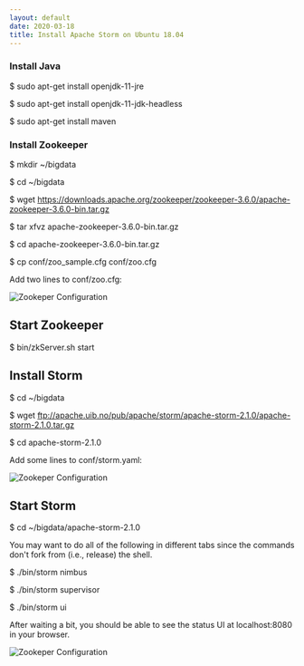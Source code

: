 ```yaml
---
layout: default
date: 2020-03-18
title: Install Apache Storm on Ubuntu 18.04 
---
```


### Install Java

$ sudo apt-get install openjdk-11-jre

$ sudo apt-get install openjdk-11-jdk-headless

$ sudo apt-get install maven

### Install Zookeeper

$ mkdir ~/bigdata

$ cd ~/bigdata

$ wget https://downloads.apache.org/zookeeper/zookeeper-3.6.0/apache-zookeeper-3.6.0-bin.tar.gz

$ tar xfvz apache-zookeeper-3.6.0-bin.tar.gz

$ cd apache-zookeeper-3.6.0-bin.tar.gz

$ cp conf/zoo_sample.cfg conf/zoo.cfg

Add two lines to conf/zoo.cfg:

![Zookeper Configuration](https://cheleb.net/public/images/storm_zkconf.png)

## Start Zookeeper

$ bin/zkServer.sh start

## Install Storm

$ cd ~/bigdata

$ wget ftp://apache.uib.no/pub/apache/storm/apache-storm-2.1.0/apache-storm-2.1.0.tar.gz

$ cd apache-storm-2.1.0

Add some lines to conf/storm.yaml:

![Zookeper Configuration](https://cheleb.net/public/images/storm_yaml.png)

## Start Storm

$ cd ~/bigdata/apache-storm-2.1.0

You may want to do all of the following in different tabs since the commands don't fork from (i.e., release) the shell.

$ ./bin/storm nimbus

$ ./bin/storm supervisor

$ ./bin/storm ui

After waiting a bit, you should be able to see the status UI at localhost:8080 in your browser.

![Zookeper Configuration](https://cheleb.net/public/images/storm_ui.png)
